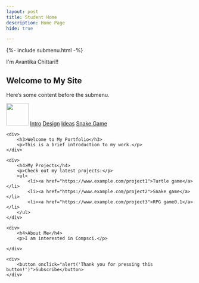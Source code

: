 ```yaml
---
layout: post
title: Student Home 
description: Home Page
hide: true

---
```


{%- include submenu.html -%}

I'm Avantika Chittari!!
## Welcome to My Site

Here’s some content before the submenu.

<!-- Begin submenu -->
<div class="submenu">
    <td><img src="{{site.baseurl}}/images/logo.png" height="60" title="Submenu Navigation with direct code" alt=""></td>
        <td><a href="{{site.baseurl}}/nav/intro/intro">Intro</a></td>
        <td><a href="{{site.baseurl}}/nav/design/design">Design</a></td>
        <td><a href="{{site.baseurl}}/nav/ideas">Ideas</a></td>
        <td><a href="{{site.baseurl}}/nav/snake">Snake Game</a></td>
</div>
<!-- End submenu -->


<html lang="en">
<head>
    <meta charset="UTF-8">
    <meta name="viewport" content="width=device-width, initial-scale=1.0">
    <title>Sample HTML Page</title>
</head>
<body>

    <div>
        <h3>Welcome to My Portfolio</h3>
        <p>This is a brief introduction to my work.</p>
    </div>

    <div>
        <h4>My Projects</h4>
        <p>Check out my latest projects:</p>
        <ul>
            <li><a href="https://www.example.com/project1">Turtle game</a></li>
            <li><a href="https://www.example.com/project2">Snake game</a></li>
            <li><a href="https://www.example.com/project3">RPG game0.1</a></li>
        </ul>
    </div>

    <div>
        <h4>About Me</h4>
        <p>I am interested in Compsci.</p>
    
    </div>

    <div>
        <button onclick="alert('Thank you for pressing this button!')">Subscribe</button>
    </div>

</body>
</html>


 



    